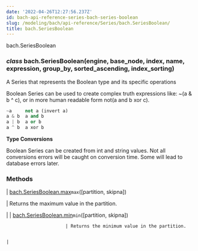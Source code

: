 ```yaml
---
date: '2022-04-26T12:27:56.237Z'
id: bach-api-reference-series-bach-series-boolean
slug: /modeling/bach/api-reference/Series/bach.SeriesBoolean/
title: bach.SeriesBoolean
---
```


bach.SeriesBoolean


### _class_ bach.SeriesBoolean(engine, base_node, index, name, expression, group_by, sorted_ascending, index_sorting)
A Series that represents the Boolean type and its specific operations

Boolean Series can be used to create complex truth expressions like:
~(a & b ^ c), or in more human readable form not(a and b xor c).

```python
~a     not a (invert a)
a & b  a and b
a | b  a or b
a ^ b  a xor b
```

**Type Conversions**

Boolean Series can be created from int and string values. Not all conversions errors will be caught on
conversion time. Some will lead to database errors later.

<!-- !! processed by numpydoc !! -->
### Methods

| [bach.SeriesBoolean.max](#bach.SeriesBoolean.max)`max`([partition, skipna])

 | Returns the maximum value in the partition.

 |
| [bach.SeriesBoolean.min](#bach.SeriesBoolean.min)`min`([partition, skipna])

                          | Returns the minimum value in the partition.

                                                                                                                                                        |
